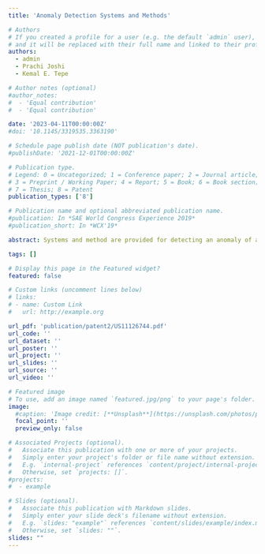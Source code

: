 ```yaml
---
title: 'Anomaly Detection Systems and Methods'

# Authors
# If you created a profile for a user (e.g. the default `admin` user), write the username (folder name) here
# and it will be replaced with their full name and linked to their profile.
authors:
  - admin
  - Prachi Joshi
  - Kemal E. Tepe

# Author notes (optional)
#author_notes:
#  - 'Equal contribution'
#  - 'Equal contribution'

date: '2023-04-11T00:00:00Z'
#doi: '10.1145/3319535.3363190'

# Schedule page publish date (NOT publication's date).
#publishDate: '2021-12-01T00:00:00Z'

# Publication type.
# Legend: 0 = Uncategorized; 1 = Conference paper; 2 = Journal article;
# 3 = Preprint / Working Paper; 4 = Report; 5 = Book; 6 = Book section;
# 7 = Thesis; 8 = Patent
publication_types: ['8']

# Publication name and optional abbreviated publication name.
#publication: In *SAE World Congress Experience 2019*
#publication_short: In *WCX'19*

abstract: Systems and method are provided for detecting an anomaly of a sensor of a vehicle. In one embodiment, a method includes, storing a plurality of sensor correlation groups based on vehicle dynamics; processing a subset of signals based on the sensor correlation groups to determine when an anomaly exists; processing the subset of signals based on the sensor correlation group to determine which sensor of the sensor correlation group is anomalous; and generating notification data based on the sensor of the correlation group that is anomalous.

tags: []

# Display this page in the Featured widget?
featured: false

# Custom links (uncomment lines below)
# links:
# - name: Custom Link
#   url: http://example.org

url_pdf: 'publication/patent2/US11126744.pdf'
url_code: ''
url_dataset: ''
url_poster: ''
url_project: ''
url_slides: ''
url_source: ''
url_video: ''

# Featured image
# To use, add an image named `featured.jpg/png` to your page's folder.
image:
  #caption: 'Image credit: [**Unsplash**](https://unsplash.com/photos/pLCdAaMFLTE)'
  focal_point: ''
  preview_only: false

# Associated Projects (optional).
#   Associate this publication with one or more of your projects.
#   Simply enter your project's folder or file name without extension.
#   E.g. `internal-project` references `content/project/internal-project/index.md`.
#   Otherwise, set `projects: []`.
#projects:
#  - example

# Slides (optional).
#   Associate this publication with Markdown slides.
#   Simply enter your slide deck's filename without extension.
#   E.g. `slides: "example"` references `content/slides/example/index.md`.
#   Otherwise, set `slides: ""`.
slides: ""
---
```


